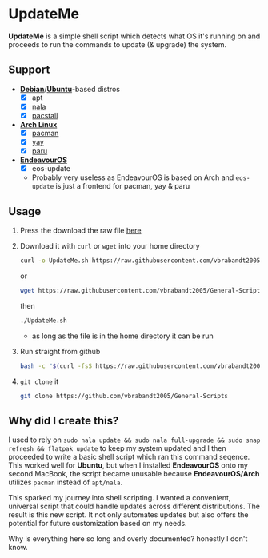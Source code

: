 # UpdateMe

**UpdateMe** is a simple shell script which detects what OS it's running on and proceeds to run the commands to update (& upgrade) the system.

## Support

- [**Debian**](https://www.debian.org)/[**Ubuntu**](https://ubuntu.com/desktop)-based distros
  - [x] apt
  - [x] [nala](https://gitlab.com/volian/nala)
  - [x] [pacstall](https://pacstall.dev)
- [**Arch Linux**](https://archlinux.org)
  - [x] [pacman](https://wiki.archlinux.org/title/pacman)
  - [x] [yay](https://github.com/Jguer/yay)
  - [x] [paru](https://github.com/Morganamilo/paru)
- [**EndeavourOS**](https://endeavouros.com)
  - [x] eos-update
  - Probably very useless as EndeavourOS is based on Arch and `eos-update` is just a frontend for pacman, yay & paru

## Usage

1. Press the download the raw file [here](https://github.com/vbrabandt2005/General-Scripts/blob/main/UpdateMe/UpdateMe.sh)
2. Download it with `curl` or `wget` into your home directory

    ```bash
    curl -o UpdateMe.sh https://raw.githubusercontent.com/vbrabandt2005/General-Scripts/main/UpdateMe/UpdateMe.sh
    ```

    or

    ```bash
    wget https://raw.githubusercontent.com/vbrabandt2005/General-Scripts/main/UpdateMe/UpdateMe.sh
    ```

    then

    ```bash
    ./UpdateMe.sh
    ```

    - as long as the file is in the home directory it can be run

3. Run straight from github

    ```bash
    bash -c "$(curl -fsS https://raw.githubusercontent.com/vbrabandt2005/General-Scripts/main/UpdateMe/UpdateMe.sh)"
    ```

4. `git clone` it

    ```bash
    git clone https://github.com/vbrabandt2005/General-Scripts
    ```

## Why did I create this?

I used to rely on `sudo nala update && sudo nala full-upgrade && sudo snap refresh && flatpak update` to keep my system updated and I then proceeded to write a basic shell script which ran this command seqence.  This worked well for **Ubuntu**, but when I installed **EndeavourOS** onto my second MacBook, the script became unusable because **EndeavourOS/Arch** utilizes `pacman` instead of `apt/nala`.

This sparked my journey into shell scripting. I wanted a convenient, universal script that could handle updates across different distributions. The result is this new script. It not only automates updates but also offers the potential for future customization based on my needs.

Why is everything here so long and overly documented? honestly I don't know.
